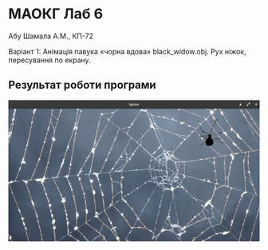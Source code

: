 # МАОКГ Лаб 6
Абу Шамала А.М., КП-72

Варіант 1: Анімація павука «чорна вдова» black_widow.obj. Рух ніжок, пересування
по екрану.

## Результат роботи програми

![animation](animation.gif)